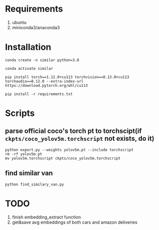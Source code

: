 # Requirements

1. ubuntu
2. miniconda3/anaconda3

# Installation

`conda create -n similar python=3.8`

`conda activate similar`

`pip install torch==1.12.0+cu113 torchvision==0.13.0+cu113 torchaudio==0.12.0 --extra-index-url https://download.pytorch.org/whl/cu113`

`pip install -r requirements.txt`

# Scripts
## parse official coco's torch pt to torchscipt(if `ckpts/coco_yolov5m.torchscript` not exists, do it)
```
python export.py --weights yolov5m.pt --include torchscript
rm -rf yolov5m.pt
mv yolov5m.torchscript ckpts/coco_yolov5m.torchscript
```

## find similar van
`python find_similary_van.py`

# TODO

1. finish embedding_extract function
2. get&save avg embeddings of both cars and amazon deliveries

